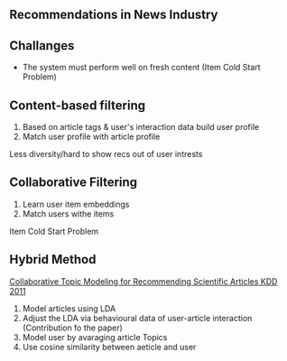 Recommendations in News Industry
--------------------------------

Challanges
----------

* The system must perform well on fresh content (Item Cold Start Problem)

Content-based filtering
-----------------------

1. Based on article tags & user's interaction data build user profile
2. Match user profile with article profile

Less diversity/hard to show recs out of user intrests

Collaborative Filtering
-----------------------

1. Learn user item embeddings
2. Match users withe items

Item Cold Start Problem

Hybrid Method
-------------

[Collaborative Topic Modeling
for Recommending Scientific Articles KDD 2011](http://www.cs.columbia.edu/~blei/papers/WangBlei2011.pdf)
1. Model articles using LDA
2. Adjust the LDA via behavioural data of user-article interaction (Contribution fo the paper)
3. Model user by avaraging article Topics
4. Use cosine similarity between aeticle and user
